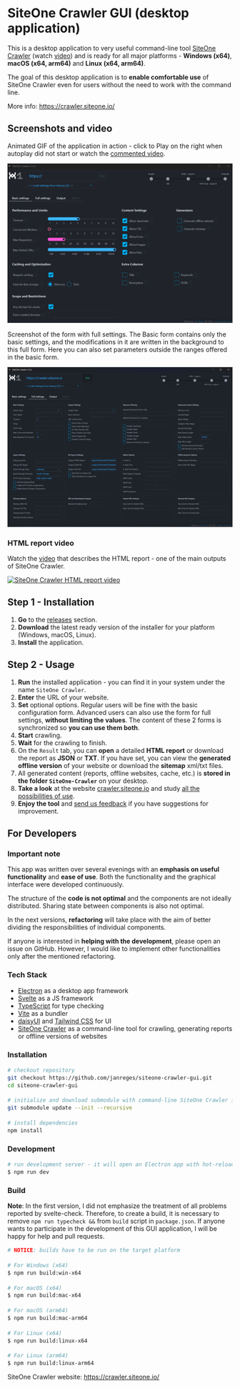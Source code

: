 # SiteOne Crawler GUI (desktop application)

This is a desktop application to very useful command-line tool [SiteOne Crawler](https://github.com/janreges/siteone-crawler) (watch [video](https://www.youtube.com/watch?v=25T_yx13naA&list=PL9mElgTe-s1Csfg0jXWmDS0MHFN7Cpjwp&index=2)) and is ready for all major platforms - **Windows (x64)**, **macOS (x64, arm64)** and **Linux (x64, arm64)**.

The goal of this desktop application is to **enable comfortable use** of SiteOne Crawler even for users without the need to work with the command line.

More info: https://crawler.siteone.io/

## Screenshots and video

Animated GIF of the application in action - click to Play on the right when autoplay did not start or watch the [commented video](https://www.youtube.com/watch?v=rFW8LNEVNdw&list=PL9mElgTe-s1Csfg0jXWmDS0MHFN7Cpjwp&index=1).

![SiteOne Crawler Demo](docs/app-demo-2023-12-04.gif)

Screenshot of the form with full settings. The Basic form contains only the basic settings, and the modifications in it are written in the background to this full form. Here you can also set parameters outside the ranges offered in the basic form.

![SiteOne Crawler Full Form](docs/screenshot-2-app-full-form.png)

### HTML report video

Watch the [video](https://youtu.be/PHIFSOmk0gk) that describes the HTML report - one of the main outputs of SiteOne Crawler.

[![SiteOne Crawler HTML report video](https://img.youtube.com/vi/PHIFSOmk0gk/0.jpg)](https://youtu.be/PHIFSOmk0gk)

## Step 1 - Installation

1. **Go** to the [releases](https://github.com/janreges/siteone-crawler-gui/releases) section.
2. **Download** the latest ready version of the installer for your platform (Windows, macOS, Linux).
3. **Install** the application.

## Step 2 - Usage
1. **Run** the installed application - you can find it in your system under the name `SiteOne Crawler`.
2. **Enter** the URL of your website.
3. **Set** optional options. Regular users will be fine with the basic configuration form. Advanced users can also use the form for full settings, **without limiting the values**. The content of these 2 forms is synchronized so **you can use them both**.
4. **Start** crawling.
5. **Wait** for the crawling to finish.
6. On the `Result` tab, you can **open** a detailed **HTML report** or download the report as **JSON** or **TXT**. If you have set, you can view the **generated offline version** of your website or download the **sitemap** xml/txt files.
7. All generated content (reports, offline websites, cache, etc.) is **stored in the folder `SiteOne-Crawler`** on your desktop.
8. **Take a look** at the website [crawler.siteone.io](https://crawler.siteone.io/?utm_source=github-gui-readme) and study [all the possibilities of use](https://crawler.siteone.io/introduction/key-features/#list-of-features).
9. **Enjoy the tool** and [send us feedback](https://crawler.siteone.io/introduction/contact-and-community/) if you have suggestions for improvement.


## For Developers

### Important note

This app was written over several evenings with an **emphasis on useful functionality** and **ease of use**. Both the functionality and the graphical interface were developed continuously.

The structure of the **code is not optimal** and the components are not ideally distributed. Sharing state between components is also not optimal.

In the next versions, **refactoring** will take place with the aim of better dividing the responsibilities of individual components.

If anyone is interested in **helping with the development**, please open an issue on GitHub. However, I would like to implement other functionalities only after the mentioned refactoring.

### Tech Stack

- [Electron](https://www.electronjs.org/) as a desktop app framework
- [Svelte](https://svelte.dev/) as a JS framework
- [TypeScript](https://www.typescriptlang.org/) for type checking
- [Vite](https://vitejs.dev/) as a bundler
- [daisyUI](https://kit.svelte.dev/) and [Tailwind CSS](https://tailwindcss.com/) for UI
- [SiteOne Crawler](https://github.com/janreges/siteone-crawler) as a command-line tool for crawling, generating reports or offline versions of websites

### Installation

```bash
# checkout repository
git checkout https://github.com/janreges/siteone-crawler-gui.git
cd siteone-crawler-gui

# initialize and download submodule with command-line SiteOne Crawler into src/siteone-crawler
git submodule update --init --recursive

# install dependencies
npm install
```

### Development

```bash
# run development server - it will open an Electron app with hot-reloading
$ npm run dev
```

### Build

**Note**: In the first version, I did not emphasize the treatment of all problems reported by svelte-check. Therefore, to create a build, it is necessary to remove `npm run typecheck &&` from `build` script in `package.json`. If anyone wants to participate in the development of this GUI application, I will be happy for help and pull requests.

```bash
# NOTICE: builds have to be run on the target platform

# For Windows (x64)
$ npm run build:win-x64

# For macOS (x64)
$ npm run build:mac-x64

# For macOS (arm64)
$ npm run build:mac-arm64

# For Linux (x64)
$ npm run build:linux-x64

# For Linux (arm64)
$ npm run build:linux-arm64
```

SiteOne Crawler website: https://crawler.siteone.io/
